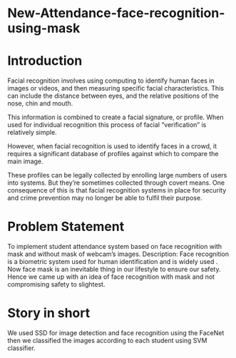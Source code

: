 # New-Attendance-face-recognition-using-mask

# Introduction
Facial recognition involves using computing to identify human faces in images or videos, and then measuring specific facial characteristics. This can include the distance between eyes, and the relative positions of the nose, chin and mouth.

This information is combined to create a facial signature, or profile. When used for individual recognition this process of facial “verification” is relatively simple.

However, when facial recognition is used to identify faces in a crowd, it requires a significant database of profiles against which to compare the main image.

These profiles can be legally collected by enrolling large numbers of users into systems. But they’re sometimes collected through covert means.
One consequence of this is that facial recognition systems in place for security and crime prevention may no longer be able to fulfil their purpose.


# Problem Statement
To implement student attendance system based on face recognition with mask and without mask of webcam’s images.
Description: 
Face recognition is a biometric system used for human identification and is widely used .
Now face mask is an inevitable thing in our lifestyle to ensure our safety. Hence we came up with an idea of face recognition with mask and not compromising safety to slightest. 

# Story in short
We used SSD for image detection and face recognition using the FaceNet then we classified the images according to each student using SVM classifier.

